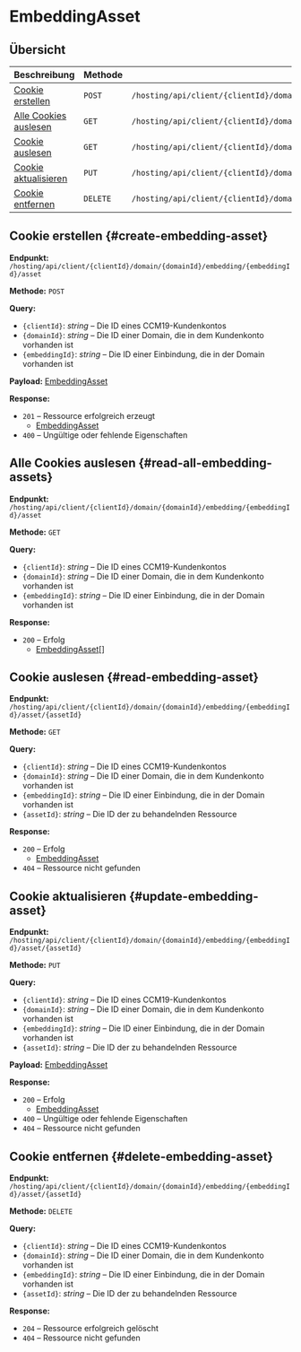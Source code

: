 # EmbeddingAsset

## Übersicht

| Beschreibung                                        | Methode  | Endpunkt                                                     |
| --------------------------------------------------- | -------- | ------------------------------------------------------------ |
| [Cookie erstellen](#create-embedding-asset)         | `POST`   | `/hosting/api/client/{clientId}/domain/{domainId}/embedding/{embeddingId}/asset` |
| [Alle Cookies auslesen](#read-all-embedding-assets) | `GET`    | `/hosting/api/client/{clientId}/domain/{domainId}/embedding/{embeddingId}/asset` |
| [Cookie auslesen](#read-embedding-asset)            | `GET`    | `/hosting/api/client/{clientId}/domain/{domainId}/embedding/{embeddingId}/asset/{assetId}` |
| [Cookie aktualisieren](#update-embedding-asset)     | `PUT`    | `/hosting/api/client/{clientId}/domain/{domainId}/embedding/{embeddingId}/asset/{assetId}` |
| [Cookie entfernen](#delete-embedding-asset)         | `DELETE` | `/hosting/api/client/{clientId}/domain/{domainId}/embedding/{embeddingId}/asset/{assetId}` |

## Cookie erstellen {#create-embedding-asset}

**Endpunkt:** `/hosting/api/client/{clientId}/domain/{domainId}/embedding/{embeddingId}/asset`

**Methode:** `POST`

**Query:**

- `{clientId}`: *string* – Die ID eines CCM19-Kundenkontos
- `{domainId}`: *string* – Die ID einer Domain, die in dem Kundenkonto vorhanden ist
- `{embeddingId}`: *string* – Die ID einer Einbindung, die in der Domain vorhanden ist

**Payload:** [EmbeddingAsset](../components.md#embedding-asset)

**Response:**

- `201` – Ressource erfolgreich erzeugt
  - [EmbeddingAsset](../components.md#embedding-asset)
- `400` – Ungültige oder fehlende Eigenschaften

## Alle Cookies auslesen {#read-all-embedding-assets}

**Endpunkt:** `/hosting/api/client/{clientId}/domain/{domainId}/embedding/{embeddingId}/asset`

**Methode:** `GET`

**Query:**

- `{clientId}`: *string* – Die ID eines CCM19-Kundenkontos
- `{domainId}`: *string* – Die ID einer Domain, die in dem Kundenkonto vorhanden ist
- `{embeddingId}`: *string* – Die ID einer Einbindung, die in der Domain vorhanden ist

**Response:**

- `200` – Erfolg
  - [EmbeddingAsset](../components.md#embedding-asset)[]

## Cookie auslesen {#read-embedding-asset}

**Endpunkt:** `/hosting/api/client/{clientId}/domain/{domainId}/embedding/{embeddingId}/asset/{assetId}`

**Methode:** `GET`

**Query:**

- `{clientId}`: *string* – Die ID eines CCM19-Kundenkontos
- `{domainId}`: *string* – Die ID einer Domain, die in dem Kundenkonto vorhanden ist
- `{embeddingId}`: *string* – Die ID einer Einbindung, die in der Domain vorhanden ist
- `{assetId}`: *string* – Die ID der zu behandelnden Ressource

**Response:**

- `200` – Erfolg
  - [EmbeddingAsset](../components.md#embedding-asset)
- `404` – Ressource nicht gefunden

## Cookie aktualisieren {#update-embedding-asset}

**Endpunkt:** `/hosting/api/client/{clientId}/domain/{domainId}/embedding/{embeddingId}/asset/{assetId}`

**Methode:** `PUT`

**Query:**

- `{clientId}`: *string* – Die ID eines CCM19-Kundenkontos
- `{domainId}`: *string* – Die ID einer Domain, die in dem Kundenkonto vorhanden ist
- `{embeddingId}`: *string* – Die ID einer Einbindung, die in der Domain vorhanden ist
- `{assetId}`: *string* – Die ID der zu behandelnden Ressource

**Payload:** [EmbeddingAsset](../components.md#embedding-asset)

**Response:**

- `200` – Erfolg
  - [EmbeddingAsset](../components.md#embedding-asset)
- `400` – Ungültige oder fehlende Eigenschaften
- `404` – Ressource nicht gefunden

## Cookie entfernen {#delete-embedding-asset}

**Endpunkt:** `/hosting/api/client/{clientId}/domain/{domainId}/embedding/{embeddingId}/asset/{assetId}`

**Methode:** `DELETE`

**Query:**

- `{clientId}`: *string* – Die ID eines CCM19-Kundenkontos
- `{domainId}`: *string* – Die ID einer Domain, die in dem Kundenkonto vorhanden ist
- `{embeddingId}`: *string* – Die ID einer Einbindung, die in der Domain vorhanden ist
- `{assetId}`: *string* – Die ID der zu behandelnden Ressource

**Response:**

- `204` – Ressource erfolgreich gelöscht
- `404` – Ressource nicht gefunden

